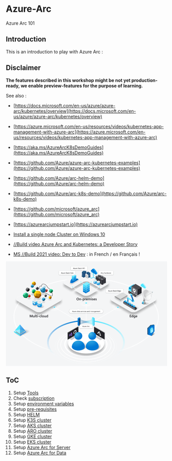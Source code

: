 # Azure-Arc
Azure Arc 101
## Introduction
This is an introduction to play with Azure Arc :

## **Disclaimer**

**The features described in this workshop might be not yet production-ready, we enable preview-features for the purpose of learning.**

See also :

- [https://docs.microsoft.com/en-us/azure/azure-arc/kubernetes/overview](https://docs.microsoft.com/en-us/azure/azure-arc/kubernetes/overview)
- [https://azure.microsoft.com/en-us/resources/videos/kubernetes-app-management-with-azure-arc](https://azure.microsoft.com/en-us/resources/videos/kubernetes-app-management-with-azure-arc)
- [https://aka.ms/AzureArcK8sDemoGuides](https://aka.ms/AzureArcK8sDemoGuides)
- [https://github.com/Azure/azure-arc-kubernetes-examples](https://github.com/Azure/azure-arc-kubernetes-examples)
- [https://github.com/Azure/arc-helm-demo](https://github.com/Azure/arc-helm-demo)
- [https://github.com/Azure/arc-k8s-demo](https://github.com/Azure/arc-k8s-demo)

- [https://github.com/microsoft/azure_arc](https://github.com/microsoft/azure_arc)
- [https://azurearcjumpstart.io](https://azurearcjumpstart.io)
- [Install a single node Cluster on Windows 10](https://download.microsoft.com/download/b/8/e/b8ecef54-3612-4883-a73c-6b9f6dd63a61/Install-a-single-node-cluster-of-Kubernetes-on-Windows-10.pdf)
- [//Build video Azure Arc and Kubernetes: a Developer Story](https://mybuild.microsoft.com/sessions/42d3ed24-6773-45c8-82bd-6dec4a583c89)
- [MS //Build 2021 video: Dev to Dev](https://mybuild.microsoft.com/sessions/b0c1ab4e-735d-4c3f-bf2a-0ce6103a07cd) : in French / en Français ! 

![Azure Arc](./img/Azure_Arc.png)

## ToC

1. Setup [Tools](tools.md)
1. Check [subscription](subscription.md)
1. Setup [environment variables](set-var.md)
1. Setup [pre-requisites](setup-prereq.md)
1. Setup [HELM](setup-helm.md)
1. Setup [K3S cluster](setup-k3s.md)
1. Setup [AKS cluster](setup-aks.md)
1. Setup [ARO cluster](setup-aro.md)
1. Setup [GKE cluster](setup-gke.md)
1. Setup [EKS cluster](setup-eks.md)
1. Setup [Azure Arc for Server](setup-arc-servers.md)
1. Setup [Azure Arc for Data](setup-arc-data.md)